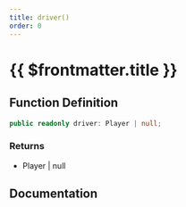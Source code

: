 ```yaml
---
title: driver()
order: 0
---
```


# {{ $frontmatter.title }}

<!--@include: ./driver_partial_header.md-->

## Function Definition

```ts
public readonly driver: Player | null;
```

### Returns

* Player | null

## Documentation

<!--@include: ./driver_partial_footer.md-->
